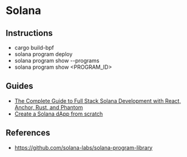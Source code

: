 # Solana

## Instructions
* cargo build-bpf
* solana program deploy <PROGRAM>
* solana program show --programs
* solana program show <PROGRAM_ID>

## Guides
* [The Complete Guide to Full Stack Solana Development with React, Anchor, Rust, and Phantom](https://dev.to/edge-and-node/the-complete-guide-to-full-stack-solana-development-with-react-anchor-rust-and-phantom-3291)
* [Create a Solana dApp from scratch](https://lorisleiva.com/create-a-solana-dapp-from-scratch)
  
  
## References
* https://github.com/solana-labs/solana-program-library
